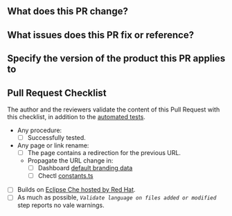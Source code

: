 
<!-- 
Please use one of the following prefixes for the title:
docs: Documentation not including procedures. Engineering review is mandatory.
procedures: Documentation including procedures. Testing procedures is mandatory. Engineering and QE review is mandatory (Engineering can review on behalf of QE). 
chore: Routine, release, tooling, version upgrades.
fix: Fix build, language, links, or metadata.
-->

<!-- Read our [Contribution guide](https://github.com/eclipse/che-docs/blob/master/CONTRIBUTING.adoc) before submitting a PR. -->

## What does this PR change?

## What issues does this PR fix or reference?

## Specify the version of the product this PR applies to

## Pull Request Checklist

The author and the reviewers validate the content of this Pull Request with this checklist, in addition to the [automated tests](code_review_checklist.adoc).

- Any procedure:
  - [ ] Successfully tested.
- Any page or link rename:
  - [ ] The page contains a redirection for the previous URL.
  - Propagate the URL change in:
    - [ ] Dashboard [default branding data](https://github.com/eclipse-che/che-dashboard/blob/main/src/services/bootstrap/branding.constant.ts)
    - [ ] Chectl [constants.ts](https://github.com/che-incubator/chectl/blob/master/src/constants.ts)
- [ ] Builds on [Eclipse Che hosted by Red Hat](https://workspaces.openshift.com).
- [ ] As much as possible, *`Validate language on files added or modified`* step reports no vale warnings.
